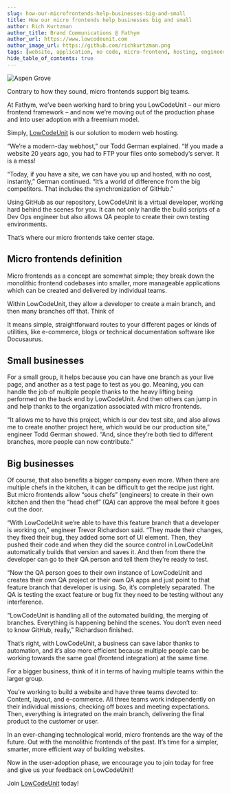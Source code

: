 ```yaml
---
slug: how-our-microfrontends-help-businesses-big-and-small
title: How our micro frontends help businesses big and small
author: Rich Kurtzman
author_title: Brand Communications @ Fathym
author_url: https://www.lowcodeunit.com
author_image_url: https://github.com/richkurtzman.png
tags: [website, application, no code, micro-frontend, hosting, engineering]
hide_table_of_contents: true
---
```


![Aspen Grove](/Fathym-logo-aqua-01.png)

Contrary to how they sound, micro frontends support big teams.  

At Fathym, we’ve been working hard to bring you LowCodeUnit – our micro frontend framework – and now we’re moving out of the production phase and into user adoption with a freemium model.  

Simply, [LowCodeUnit](https://www.lowcodeunit.com/blog/why-lowcodeunit-rocks-and-saves-you-time) is our solution to modern web hosting.  

“We’re a modern-day webhost,” our Todd German explained. “If you made a website 20 years ago, you had to FTP your files onto somebody’s server. It is a mess!  

“Today, if you have a site, we can have you up and hosted, with no cost, instantly,” German continued. “It’s a world of difference from the big competitors. That includes the synchronization of GitHub.” 

Using GitHub as our repository, LowCodeUnit is a virtual developer, working hard behind the scenes for you. It can not only handle the build scripts of a Dev Ops engineer but also allows QA people to create their own testing environments.  

That’s where our micro frontends take center stage. 

## Micro frontends definition

Micro frontends as a concept are somewhat simple; they break down the monolithic frontend codebases into smaller, more manageable applications which can be created and delivered by individual teams.  

Within LowCodeUnit, they allow a developer to create a main branch, and then many branches off that. Think of 

It means simple, straightforward routes to your different pages or kinds of utilities, like e-commerce, blogs or technical documentation software like Docusaurus. 

## Small businesses

For a small group, it helps because you can have one branch as your live page, and another as a test page to test as you go. Meaning, you can handle the job of multiple people thanks to the heavy lifting being performed on the back end by LowCodeUnit. And then others can jump in and help thanks to the organization associated with micro frontends.  

“It allows me to have this project, which is our dev test site, and also allows me to create another project here, which would be our production site,” engineer Todd German showed. “And, since they’re both tied to different branches, more people can now contribute.” 

## Big businesses

Of course, that also benefits a bigger company even more. When there are multiple chefs in the kitchen, it can be difficult to get the recipe just right. But micro frontends allow “sous chefs” (engineers) to create in their own kitchen and then the “head chef” (QA) can approve the meal before it goes out the door.  

“With LowCodeUnit we’re able to have this feature branch that a developer is working on,” engineer Trevor Richardson said. “They made their changes, they fixed their bug, they added some sort of UI element. Then, they pushed their code and when they did the source control in LowCodeUnit automatically builds that version and saves it. And then from there the developer can go to their QA person and tell them they’re ready to test.  

“Now the QA person goes to their own instance of LowCodeUnit and creates their own QA project or their own QA apps and just point to that feature branch that developer is using. So, it’s completely separated. The QA is testing the exact feature or bug fix they need to be testing without any interference. 

“LowCodeUnit is handling all of the automated building, the merging of branches. Everything is happening behind the scenes. You don’t even need to know GitHub, really,” Richardson finished. 

That’s right, with LowCodeUnit, a business can save labor thanks to automation, and it’s also more efficient because multiple people can be working towards the same goal (frontend integration) at the same time.  

For a bigger business, think of it in terms of having multiple teams within the larger group.  

You’re working to build a website and have three teams devoted to: Content, layout, and e-commerce. All three teams work independently on their individual missions, checking off boxes and meeting expectations. Then, everything is integrated on the main branch, delivering the final product to the customer or user.  

In an ever-changing technological world, micro frontends are the way of the future. Out with the monolithic frontends of the past. It’s time for a simpler, smarter, more efficient way of building websites.  

Now in the user-adoption phase, we encourage you to join today for free and give us your feedback on LowCodeUnit!

Join [LowCodeUnit](https://auth.fathym.com/fathymcloudprd.onmicrosoft.com/oauth2/v2.0/authorize?p=b2c_1_sign_up_sign_in&client_id=98f014f1-2547-4bcc-a583-3edc8f1190f2&redirect_uri=https%3A%2F%2Fwww.lowcodeunit.com%2F.oauth%2FB2C_1_SIGN_UP_SIGN_IN&response_type=id_token&scope=openid%20profile&response_mode=form_post&nonce=637789907534834707.OWNhMWZkZGMtODQ2NC00YTg0LWFjZWQtYjlkNzg0YTIzMDhkYTcxMzVkZmYtN2E2Mi00ZDRlLWIxODQtZjMxMjBkNWI2OTEx&state=CfDJ8C5COa2dn0dMrEVjdLxcXm-FCakeBxrXIOHa_lF_u0ckh9rvLFuKJ30MWBprExUQA_N5HmWWWPdxqWlni-KFqpg_jVjPahrQdGw79U0sMBN8dTvgrlAMeT9--L-7VgMBsZfFPAho9dcKUN1jO6lAaxL13PM1_vGer-vJc6tcpigRpNr5jcHtitGIKjexLmQqkIslp3MFKCKAi-5IiVd3JbpibPm4gbmDQpYtgstmG9SSlpjvEqJk_2AIqtMHkiojK3kE4WSc5mcYS3FQ3hiRqVQRPlL3jI7U3bUsqGYtLuoJr_St6mGBbHvGmB6M0MCeFn_G5LDsRzyHZhBWf9a1qo6dktz_kEcsAahYPLWjAI_2&x-client-SKU=ID_NETSTANDARD2_0&x-client-ver=6.11.1.0) today!
